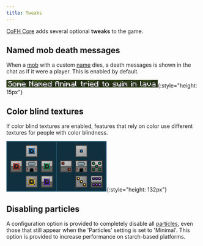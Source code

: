 ```yaml
---
title: Tweaks
---
```


[CoFH Core](/docs/cofh-core/) adds several optional **tweaks** to the game.


Named mob death messages
------------------------

When a [mob](https://minecraft.gamepedia.com/Mob) with a custom
[name](https://minecraft.gamepedia.com/Name_Tag) dies, a death messages is shown
in the chat as if it were a player. This is enabled by default.

![Example of a named mob death message](/assets/images/cofh-core/named-mob-death-message.png){:style="height: 15px"}


Color blind textures
--------------------

If color blind textures are enabled, features that rely on color use different
textures for people with color blindness.

![Color blind textures comparison](/assets/images/cofh-core/color-blind-comparison.png){:style="height: 132px"}


Disabling particles
-------------------

A configuration option is provided to completely disable all
[particles](https://minecraft.gamepedia.com/Particles), even those that still
appear when the 'Particles' setting is set to 'Minimal'. This option is provided
to increase performance on starch-based platforms.
